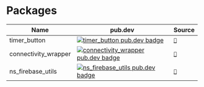 # Packages

| Name                 | pub.dev                                                                                                                                       | Source                                 |
|----------------------|-----------------------------------------------------------------------------------------------------------------------------------------------|----------------------------------------|
| timer_button         | [![timer_button pub.dev badge](https://img.shields.io/pub/v/timer_button.svg)](https://pub.dev/packages/timer_button)                         | [`🔗`](timer_button/README.md)         |
| connectivity_wrapper | [![connectivity_wrapper pub.dev badge](https://img.shields.io/pub/v/connectivity_wrapper.svg)](https://pub.dev/packages/connectivity_wrapper) | [`🔗`](connectivity_wrapper/README.md) |
| ns_firebase_utils    | [![ns_firebase_utils pub.dev badge](https://img.shields.io/pub/v/ns_firebase_utils.svg)](https://pub.dev/packages/ns_firebase_utils)          | [`🔗`](ns_firebase_utils/README.md)    |
